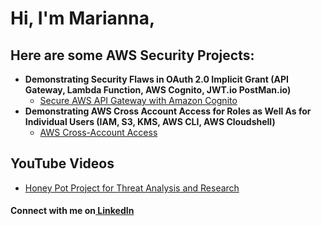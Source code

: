 
<h1>Hi, I'm Marianna, </h1>

<h2>Here are some AWS Security Projects:</h2>

- <b>Demonstrating Security Flaws in OAuth 2.0 Implicit Grant (API Gateway, Lambda Function, AWS Cognito, JWT.io PostMan.io)</b>
  - [Secure AWS API Gateway with Amazon Cognito ](https://github.com/malbright345/API-Gateway-Security-Project)
- <b>Demonstrating AWS Cross Account Access for Roles as Well As for Individual Users (IAM, S3, KMS, AWS CLI, AWS Cloudshell)</b>
  - [AWS Cross-Account Access](https://github.com/malbright345/AWS-Cross-Account-Access) 

<h2>YouTube Videos</h2>

- [Honey Pot Project for Threat Analysis and Research](https://www.youtube.com/watch?v=a83ASGn_V_s)


<h4> Connect with me on<a href="https://www.linkedin.com/in/marianna-albright/"> LinkedIn</a></h4>




